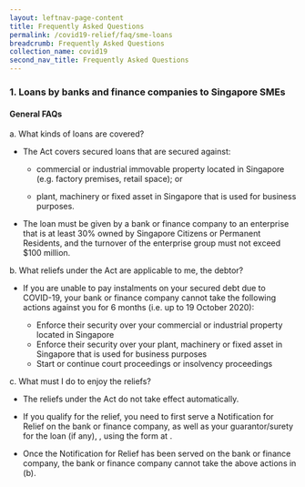 ```yaml
---
layout: leftnav-page-content
title: Frequently Asked Questions
permalink: /covid19-relief/faq/sme-loans
breadcrumb: Frequently Asked Questions
collection_name: covid19
second_nav_title: Frequently Asked Questions
---
```

### 1. Loans by banks and finance companies to Singapore SMEs ###

#### General FAQs ####
a. What kinds of loans are covered?
* The Act covers secured loans that are secured against:

  * commercial or industrial immovable property located in Singapore (e.g. factory premises, retail space); or 

  * plant, machinery or fixed asset in Singapore that is used for business purposes. 

* The loan must be given by a bank or finance company to an enterprise that is at least 30% owned by Singapore Citizens or Permanent Residents, and the turnover of the enterprise group must not exceed $100 million.  

b. What reliefs under the Act are applicable to me, the debtor?
* If you are unable to pay instalments on your secured debt due to COVID-19, your bank or finance company cannot take the following actions against you for 6 months (i.e. up to 19 October 2020):

  * Enforce their security over your commercial or industrial property located in Singapore
  * Enforce their security over your plant, machinery or fixed asset in Singapore that is used for business purposes
  * Start or continue court proceedings or insolvency proceedings
  
c. What must I do to enjoy the reliefs? 

* The reliefs under the Act do not take effect automatically. 

* If you qualify for the relief, you need to first serve a Notification for Relief on the bank or finance company, as well as your guarantor/surety for the loan (if any), , using the form at <insert link>.

* Once the Notification for Relief has been served on the bank or finance company, the bank or finance company cannot take the above actions in (b).  
